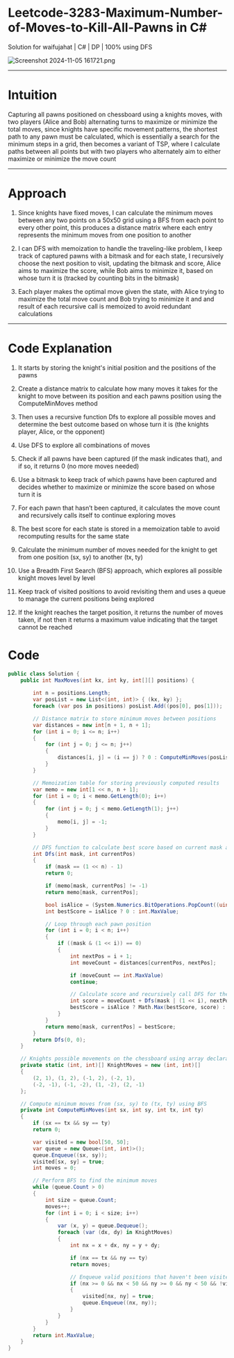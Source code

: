 # Leetcode-3283-Maximum-Number-of-Moves-to-Kill-All-Pawns in C#
Solution for waifujahat | C# | DP | 100% using DFS

![Screenshot 2024-11-05 161721.png](https://assets.leetcode.com/users/images/c9371f4f-7c54-46d3-a578-cff889964225_1730798755.64481.png)

---

# Intuition
Capturing all pawns positioned on chessboard using a knights moves, with two players (Alice and Bob) alternating turns to maximize or minimize the total moves, since knights have specific movement patterns, the shortest path to any pawn must be calculated, which is essentially a search for the minimum steps in a grid, then becomes a variant of TSP, where I calculate paths between all points but with two players who alternately aim to either maximize or minimize the move count

---

# Approach

1. Since knights have fixed moves, I can calculate the minimum moves between any two points on a 50x50 grid using a BFS from each point to every other point, this produces a distance matrix where each entry represents the minimum moves from one position to another

2. I can DFS with memoization to handle the traveling-like problem, I keep track of captured pawns with a bitmask and for each state, I recursively choose the next position to visit, updating the bitmask and score, Alice aims to maximize the score, while Bob aims to minimize it, based on whose turn it is (tracked by counting bits in the bitmask)

3. Each player makes the optimal move given the state, with Alice trying to maximize the total move count and Bob trying to minimize it and and result of each recursive call is memoized to avoid redundant calculations

---

# Code Explanation 

1. It starts by storing the knight's initial position and the positions of the pawns

2. Create a distance matrix to calculate how many moves it takes for the knight to move between its position and each pawns position using the ComputeMinMoves method

3. Then uses a recursive function Dfs to explore all possible moves and determine the best outcome based on whose turn it is (the knights player, Alice, or the opponent)

4. Use DFS to explore all combinations of moves

5. Check if all pawns have been captured (if the mask indicates that), and if so, it returns 0 (no more moves needed)

6. Use a bitmask to keep track of which pawns have been captured and decides whether to maximize or minimize the score based on whose turn it is

7. For each pawn that hasn’t been captured, it calculates the move count and recursively calls itself to continue exploring moves

8. The best score for each state is stored in a memoization table to avoid recomputing results for the same state

9. Calculate the minimum number of moves needed for the knight to get from one position (sx, sy) to another (tx, ty)

10. Use a Breadth First Search (BFS) approach, which explores all possible knight moves level by level

11. Keep track of visited positions to avoid revisiting them and uses a queue to manage the current positions being explored

12. If the knight reaches the target position, it returns the number of moves taken, if not then it returns a maximum value indicating that the target cannot be reached

# Code
```csharp []
public class Solution {
    public int MaxMoves(int kx, int ky, int[][] positions) {
        
        int n = positions.Length;
        var posList = new List<(int, int)> { (kx, ky) };
        foreach (var pos in positions) posList.Add((pos[0], pos[1]));

        // Distance matrix to store minimum moves between positions
        var distances = new int[n + 1, n + 1];
        for (int i = 0; i <= n; i++)
        {
            for (int j = 0; j <= n; j++)
            {
                distances[i, j] = (i == j) ? 0 : ComputeMinMoves(posList[i].Item1, posList[i].Item2, posList[j].Item1, posList[j].Item2);
            }
        }

        // Memoization table for storing previously computed results
        var memo = new int[1 << n, n + 1];
        for (int i = 0; i < memo.GetLength(0); i++)
        {
            for (int j = 0; j < memo.GetLength(1); j++)
            {
                memo[i, j] = -1;
            }
        }

        // DFS function to calculate best score based on current mask and position
        int Dfs(int mask, int currentPos)
        {
            if (mask == (1 << n) - 1) 
            return 0;

            if (memo[mask, currentPos] != -1) 
            return memo[mask, currentPos];

            bool isAlice = (System.Numerics.BitOperations.PopCount((uint)mask) % 2 == 0);
            int bestScore = isAlice ? 0 : int.MaxValue;

            // Loop through each pawn position
            for (int i = 0; i < n; i++)
            {
                if ((mask & (1 << i)) == 0)
                {
                    int nextPos = i + 1;
                    int moveCount = distances[currentPos, nextPos];

                    if (moveCount == int.MaxValue) 
                    continue;

                    // Calculate score and recursively call DFS for the next state
                    int score = moveCount + Dfs(mask | (1 << i), nextPos);
                    bestScore = isAlice ? Math.Max(bestScore, score) : Math.Min(bestScore, score);
                }
            }
            return memo[mask, currentPos] = bestScore;
        }
        return Dfs(0, 0);
    }

    // Knights possible movements on the chessboard using array declaration
    private static (int, int)[] KnightMoves = new (int, int)[]
    {
        (2, 1), (1, 2), (-1, 2), (-2, 1),
        (-2, -1), (-1, -2), (1, -2), (2, -1)
    };

    // Compute minimum moves from (sx, sy) to (tx, ty) using BFS
    private int ComputeMinMoves(int sx, int sy, int tx, int ty)
    {
        if (sx == tx && sy == ty) 
        return 0;

        var visited = new bool[50, 50];
        var queue = new Queue<(int, int)>();
        queue.Enqueue((sx, sy));
        visited[sx, sy] = true;
        int moves = 0;

        // Perform BFS to find the minimum moves
        while (queue.Count > 0)
        {
            int size = queue.Count;
            moves++;
            for (int i = 0; i < size; i++)
            {
                var (x, y) = queue.Dequeue();
                foreach (var (dx, dy) in KnightMoves)
                {
                    int nx = x + dx, ny = y + dy;

                    if (nx == tx && ny == ty) 
                    return moves;

                    // Enqueue valid positions that haven't been visited yet
                    if (nx >= 0 && nx < 50 && ny >= 0 && ny < 50 && !visited[nx, ny])
                    {
                        visited[nx, ny] = true;
                        queue.Enqueue((nx, ny));
                    }
                }
            }
        }
        return int.MaxValue;
    }
}
